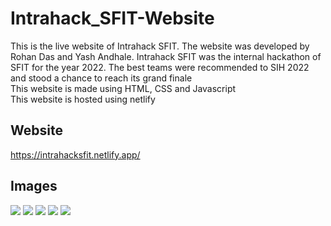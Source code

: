 # Intrahack_SFIT-Website
This is the live website of Intrahack SFIT. The website was developed by Rohan Das and Yash Andhale. Intrahack SFIT was the internal hackathon of SFIT for the year 2022.
The best teams were recommended to SIH 2022 and stood a chance to reach its grand finale <br> This website is made using HTML, CSS and Javascript<br>
This website is hosted using netlify<br>

## Website
<a href="https://intrahacksfit.netlify.app">https://intrahacksfit.netlify.app/</a>

## Images
![](ss/ss-home1.jpg)
![](ss/ss-home2.jpg)
![](ss/ss-members.jpg)
![](ss/ss-events1.jpg)
![](ss/ss-events2.jpg)
